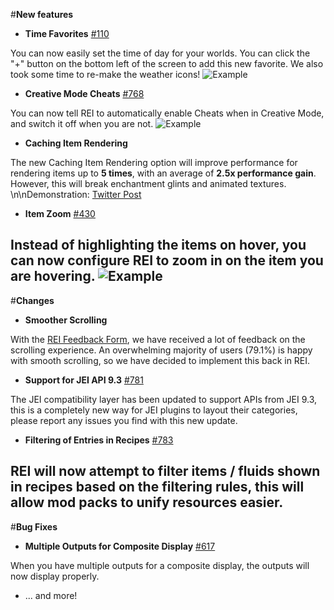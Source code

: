 #**New features**
- **Time Favorites** [#110](https://github.com/shedaniel/RoughlyEnoughItems/issues/110)

You can now easily set the time of day for your worlds. You can click the "+" button on the bottom left of
the screen to add this new favorite. We also took some time to re-make the weather icons!
![Example](roughlyenoughitems/2022.1/2022-02-18_01-30.png)

- **Creative Mode Cheats** [#768](https://github.com/shedaniel/RoughlyEnoughItems/issues/768)

You can now tell REI to automatically enable Cheats when in Creative Mode, and
switch it off when you are not.
![Example](roughlyenoughitems/2022.1/2022-02-18_01-32.png)

- **Caching Item Rendering**

The new Caching Item Rendering option will improve performance for rendering items up to **5 times**, 
with an average of **2.5x performance gain**. However, this will break enchantment glints and animated textures.
\n\nDemonstration: [Twitter Post](https://twitter.com/shedaniel_/status/1490675724193497091)
- **Item Zoom** [#430](https://github.com/shedaniel/RoughlyEnoughItems/issues/430)

Instead of highlighting the items on hover, you can now configure REI to zoom in on the item you are hovering.
![Example](roughlyenoughitems/2022.1/2022-02-18_09-05.png)
---
#**Changes**
- **Smoother Scrolling**

With the [REI Feedback Form](https://forms.gle/5tdnK5WN1wng78pV8), we have received a lot of feedback on the
scrolling experience. An overwhelming majority of users (79.1%) is happy with smooth scrolling, so we have decided to
implement this back in REI.
- **Support for JEI API 9.3** [#781](https://github.com/shedaniel/RoughlyEnoughItems/issues/781)

The JEI compatibility layer has been updated to support APIs from JEI 9.3, this is a completely new way for
JEI plugins to layout their categories, please report any issues you find with this new update.
- **Filtering of Entries in Recipes** [#783](https://github.com/shedaniel/RoughlyEnoughItems/issues/783)

REI will now attempt to filter items / fluids shown in recipes based on the filtering rules, this
will allow mod packs to unify resources easier.
---
#**Bug Fixes**
- **Multiple Outputs for Composite Display** [#617](https://github.com/shedaniel/RoughlyEnoughItems/issues/617)

When you have multiple outputs for a composite display, the outputs will now display properly.

- ... and more!